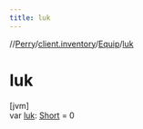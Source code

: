 ```yaml
---
title: luk
---
```

//[Perry](../../../index.html)/[client.inventory](../index.html)/[Equip](index.html)/[luk](luk.html)



# luk



[jvm]\
var [luk](luk.html): [Short](https://kotlinlang.org/api/latest/jvm/stdlib/kotlin/-short/index.html) = 0




